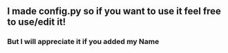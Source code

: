 ## I made config.py so if you want to use it feel free to use/edit it! 
### But I will appreciate it if you added my Name